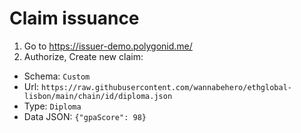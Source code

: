 # Claim issuance

1. Go to https://issuer-demo.polygonid.me/
2. Authorize, Create new claim:
- Schema: `Custom`
- Url: `https://raw.githubusercontent.com/wannabehero/ethglobal-lisbon/main/chain/id/diploma.json`
- Type: `Diploma`
- Data JSON: `{"gpaScore": 98}`
